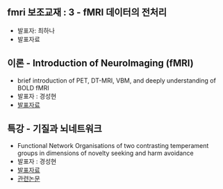 ## fmri 보조교재 : 3 - fMRI 데이터의 전처리
- 발표자: 최하나
- 발표자료

## 이론 - Introduction of NeuroImaging (fMRI)
- brief introduction of PET, DT-MRI, VBM, and deeply understanding of BOLD fMRI
- 발표자 : 경성현
- [발표자료](http://www.slideshare.net/paul_kyeong/introduction-to-neuroimaging)
## 특강 - 기질과 뇌네트워크
- Functional Network Organisations of two contrasting temperament groups in dimensions of novelty seeking and harm avoidance
- 발표자 : 경성현
- [발표자료](http://www.slideshare.net/paul_kyeong/presentation-2014-ndyforganisationtemperament)
- [관련논문](http://www.ncbi.nlm.nih.gov/pubmed/24881884)